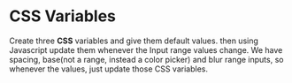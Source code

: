 # CSS Variables

Create three **CSS** variables and give them default values.
then using Javascript update them whenever the Input range values change.
We have spacing, base(not a range, instead a color picker) and blur range inputs, so whenever the values, just update those CSS variables.

